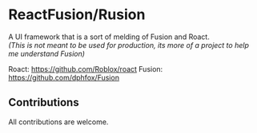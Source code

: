 # ReactFusion/Rusion
A UI framework that is a sort of melding of Fusion and Roact. <br/>
*(This is not meant to be used for production, its more of a project to help me understand Fusion)*

Roact: https://github.com/Roblox/roact
Fusion: https://github.com/dphfox/Fusion

## Contributions
All contributions are welcome.